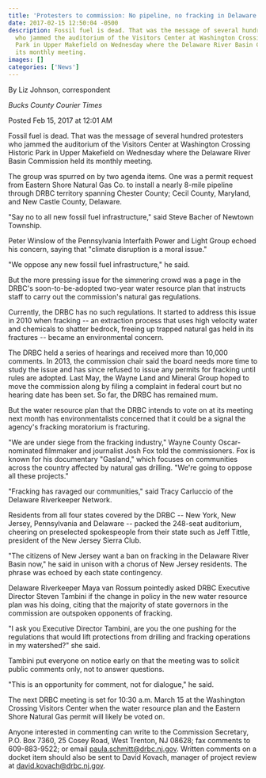 ```yaml
---
title: 'Protesters to commission: No pipeline, no fracking in Delaware River Basin'
date: 2017-02-15 12:50:04 -0500
description: Fossil fuel is dead. That was the message of several hundred protesters
  who jammed the auditorium of the Visitors Center at Washington Crossing Historic
  Park in Upper Makefield on Wednesday where the Delaware River Basin Commission held
  its monthly meeting.
images: []
categories: ['News']
---
```

By Liz Johnson, correspondent

_Bucks County Courier Times_

Posted Feb 15, 2017 at 12:01 AM

Fossil fuel is dead. That was the message of several hundred protesters who jammed the auditorium of the Visitors Center at Washington Crossing Historic Park in Upper Makefield on Wednesday where the Delaware River Basin Commission held its monthly meeting.

The group was spurred on by two agenda items. One was a permit request from Eastern Shore Natural Gas Co. to install a nearly 8-mile pipeline through DRBC territory spanning Chester County; Cecil County, Maryland, and New Castle County, Delaware.

"Say no to all new fossil fuel infrastructure," said Steve Bacher of Newtown Township.

Peter Winslow of the Pennsylvania Interfaith Power and Light Group echoed his concern, saying that "climate disruption is a moral issue."

"We oppose any new fossil fuel infrastructure," he said.

But the more pressing issue for the simmering crowd was a page in the DRBC's soon-to-be-adopted two-year water resource plan that instructs staff to carry out the commission's natural gas regulations.

Currently, the DRBC has no such regulations. It started to address this issue in 2010 when fracking -- an extraction process that uses high velocity water and chemicals to shatter bedrock, freeing up trapped natural gas held in its fractures -- became an environmental concern.

The DRBC held a series of hearings and received more than 10,000 comments. In 2013, the commission chair said the board needs more time to study the issue and has since refused to issue any permits for fracking until rules are adopted. Last May, the Wayne Land and Mineral Group hoped to move the commission along by filing a complaint in federal court but no hearing date has been set. So far, the DRBC has remained mum.

But the water resource plan that the DRBC intends to vote on at its meeting next month has environmentalists concerned that it could be a signal the agency's fracking moratorium is fracturing.

"We are under siege from the fracking industry," Wayne County Oscar-nominated filmmaker and journalist Josh Fox told the commissioners. Fox is known for his documentary "Gasland," which focuses on communities across the country affected by natural gas drilling. "We're going to oppose all these projects."

"Fracking has ravaged our communities," said Tracy Carluccio of the Delaware Riverkeeper Network.

Residents from all four states covered by the DRBC -- New York, New Jersey, Pennsylvania and Delaware -- packed the 248-seat auditorium, cheering on preselected spokespeople from their state such as Jeff Tittle, president of the New Jersey Sierra Club.

"The citizens of New Jersey want a ban on fracking in the Delaware River Basin now," he said in unison with a chorus of New Jersey residents. The phrase was echoed by each state contingency.

Delaware Riverkeeper Maya van Rossum pointedly asked DRBC Executive Director Steven Tambini if the change in policy in the new water resource plan was his doing, citing that the majority of state governors in the commission are outspoken opponents of fracking.

"I ask you Executive Director Tambini, are you the one pushing for the regulations that would lift protections from drilling and fracking operations in my watershed?" she said.

Tambini put everyone on notice early on that the meeting was to solicit public comments only, not to answer questions.

"This is an opportunity for comment, not for dialogue," he said.

The next DRBC meeting is set for 10:30 a.m. March 15 at the Washington Crossing Visitors Center when the water resource plan and the Eastern Shore Natural Gas permit will likely be voted on.

Anyone interested in commenting can write to the Commission Secretary, P.O. Box 7360, 25 Cosey Road, West Trenton, NJ 08628; fax comments to 609-883-9522; or email  [paula.schmitt@drbc.nj.gov](mailto:paula.schmitt@drbc.nj.gov). Written comments on a docket item should also be sent to David Kovach, manager of project review at  [david.kovach@drbc.nj.gov](mailto:david.kovach@drbc.nj.gov).
